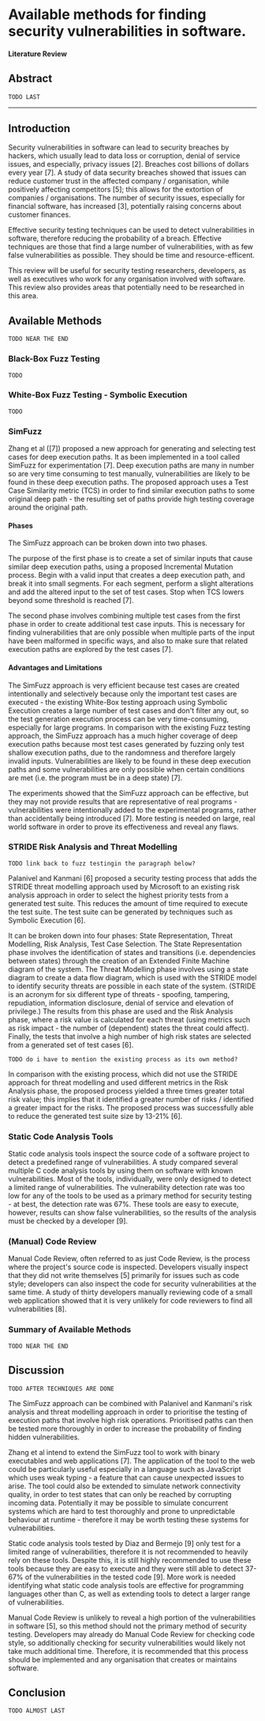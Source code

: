 # Available methods for finding security vulnerabilities in software.

#### Literature Review

## Abstract

    TODO LAST

-------------------------------------------------------------------------------

## Introduction

Security vulnerabilities in software can lead to security breaches by hackers,
which usually lead to data loss or corruption, denial of service issues, and
especially, privacy issues [2]. Breaches cost billions of dollars every year
[7]. A study of data security breaches showed that issues can reduce customer
trust in the affected company / organisation, while positively affecting
competitors [5]; this allows for the extortion of companies / organisations.
The number of security issues, especially for financial software, has increased
[3], potentially raising concerns about customer finances. 

Effective security testing techniques can be used to detect vulnerabilities in
software, therefore reducing the probability of a breach. Effective techniques
are those that find a large number of vulnerabilities, with as few false
vulnerabilities as possible. They should be time and resource-efficent.

This review will be useful for security testing researchers, developers, as
well as executives who work for any organisation involved with software. This
review also provides areas that potentially need to be researched in this area.

## Available Methods

    TODO NEAR THE END

### Black-Box Fuzz Testing

    TODO

### White-Box Fuzz Testing - Symbolic Execution

    TODO

### SimFuzz

Zhang et al ([7]) proposed a new approach for generating and selecting test
cases for deep execution paths. It as been implemented in a tool called SimFuzz
for experimentation [7]. Deep execution paths are many in number so are very
time consuming to test manually, vulnerabilities are likely to be found in
these deep execution paths. The proposed approach uses a Test Case Similarity
metric (TCS) in order to find similar execution paths to some original deep
path - the resulting set of paths provide high testing coverage around the
original path. 

#### Phases

The SimFuzz approach can be broken down into two phases.

The purpose of the first phase is to create a set of similar inputs that cause
similar deep execution paths, using a proposed Incremental Mutation process.
Begin with a valid input that creates a deep execution path, and break it into
small segments. For each segment, perform a slight alterations and add the
altered input to the set of test cases. Stop when TCS lowers beyond some
threshold is reached [7].

The second phase involves combining multiple test cases from the first phase in
order to create additional test case inputs. This is necessary for finding
vulnerabilities that are only possible when multiple parts of the input have
been malformed in specific ways, and also to make sure that related execution
paths are explored by the test cases [7].

#### Advantages and Limitations

The SimFuzz approach is very efficient because test cases are created
intentionally and selectively because only the important test cases are
executed - the existing White-Box testing approach using Symbolic Execution
creates a large number of test cases and don't filter any out, so the test
generation execution process can be very time-consuming, especially for large
programs. In comparison with the existing Fuzz testing approach, the SimFuzz
approach has a much higher coverage of deep execution paths because most test
cases generated by fuzzing only test shallow execution paths, due to the
randomness and therefore largely invalid inputs. Vulnerabilities are likely to
be found in these deep execution paths and some vulnerabilities are only
possible when certain conditions are met (i.e. the program must be in a deep
state) [7].

The experiments showed that the SimFuzz approach can be effective, but they may
not provide results that are representative of real programs - vulnerabilities
were intentionally added to the experimental programs, rather than accidentally
being introduced [7]. More testing is needed on large, real world software in
order to prove its effectiveness and reveal any flaws.


### STRIDE Risk Analysis and Threat Modelling

    TODO link back to fuzz testingin the paragraph below?

Palanivel and Kanmani [6] proposed a security testing process that adds the
STRIDE threat modelling approach used by Microsoft to an existing risk
analysis approach in order to select the highest priority tests from a
generated test suite. This reduces the amount of time required to execute the
test suite. The test suite can be generated by techniques such as Symbolic
Execution [6].

It can be broken down into four phases: State Representation, Threat Modelling,
Risk Analysis, Test Case Selection. The State Representation phase involves the
identification of states and transitions (i.e. dependencies between states)
through the creation of an Extended Finite Machine diagram of the system. The
Threat Modelling phase involves using a state diagram to create a data flow
diagram, which is used with the STRIDE model to identify security threats are
possible in each state of the system. (STRIDE is an acronym for six different
type of threats - spoofing, tampering, repudiation, information disclosure,
denial of service and elevation of privilege.) The results from this phase are
used and the Risk Analysis phase, where a risk value is calculated for each
threat (using metrics such as risk impact - the number of (dependent) states
the threat could affect). Finally, the tests that involve a high number of high
risk states are selected from a generated set of test cases [6].

    TODO do i have to mention the existing process as its own method?

In comparison with the existing process, which did not use the STRIDE approach
for threat modelling and used different metrics in the Risk Analysis phase, the
proposed process yielded a three times greater total risk value; this implies
that it identified a greater number of risks / identified a greater impact for
the risks. The proposed process was successfully able to reduce the generated
test suite size by 13-21% [6].

### Static Code Analysis Tools

Static code analysis tools inspect the source code of a software project to
detect a predefined range of vulnerabilities. A study compared several multiple
C code analysis tools by using them on software with known vulnerabilities.
Most of the tools, individually, were only designed to detect a limited range
of vulnerabilities. The vulnerability detection rate was too low for any of
the tools to be used as a primary method for security testing - at best, the
detection rate was 67%. These tools are easy to execute, however, results can
show false vulnerabilities, so the results of the analysis must be checked by a
developer [9].

### (Manual) Code Review

Manual Code Review, often referred to as just Code Review, is the process where
the project's source code is inspected. Developers visually inspect that they
did not write themselves [5] primarily for issues such as code style;
developers can also inspect the code for security vulnerabilities at the same
time. A study of thirty developers manually reviewing code of a small web
application showed that it is very unlikely for code reviewers to find all
vulnerabilities [8].

### Summary of Available Methods

    TODO NEAR THE END

## Discussion

    TODO AFTER TECHNIQUES ARE DONE

The SimFuzz approach can be combined with Palanivel and Kanmani's risk
analysis and threat modelling approach in order to prioritise the testing of
execution paths that involve high risk operations. Prioritised paths can then
be tested more thoroughly in order to increase the probability of finding
hidden vulnerabilities.

Zhang et al intend to extend the SimFuzz tool to work with binary executables
and web applications [7]. The application of the tool to the web could be
particularly useful especially in a language such as JavaScript which uses weak
typing - a feature that can cause unexpected issues to arise. The tool could
also be extended to simulate network connectivity quality, in order to test
states that can only be reached by corrupting incoming data. Potentially it may
be possible to simulate concurrent systems which are hard to test thoroughly
and prone to unpredictable behaviour at runtime - therefore it may be worth
testing these systems for vulnerabilities.

Static code analysis tools tested by Diaz and Bermejo [9] only test for a
limited range of vulnerabilities, therefore it is not recommended to heavily
rely on these tools. Despite this, it is still highly recommended to use these
tools because they are easy to execute and they were still able to detect
37-67% of the vulnerabilities in the tested code [9]. More work is needed
identifying what static code analysis tools are effective for programming
languages other than C, as well as extending tools to detect a larger range of
vulnerabilities.


Manual Code Review is unlikely to reveal a high portion of the vulnerabilities
in software [5], so this method should not the primary method of security
testing. Developers may already do Manual Code Review for checking code style,
so additionally checking for security vulnerabilities would likely not take
much additional time. Therefore, it is recommended that this process should be
implemented and any organisation that creates or maintains software.

## Conclusion

    TODO ALMOST LAST

